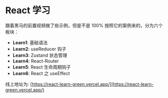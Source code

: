 # React 学习

跟着黑马的前置视频做了些示例，但是不是 100% 按照它的案例来的，分为六个板块：

- **Learn1**: 基础语法
- **Learn2**: useReducer 钩子
- **Learn3**: Zustand 状态管理
- **Learn4**: React-Router
- **Learn5**: React 生命周期钩子
- **Learn6**: React 之 useEffect

线上地址为: [https://react-learn-green.vercel.app/](https://react-learn-green.vercel.app/)
